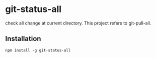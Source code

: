 # git-status-all

check all change at current directory. This project refers to git-pull-all.


## Installation
```
npm install -g git-status-all
```